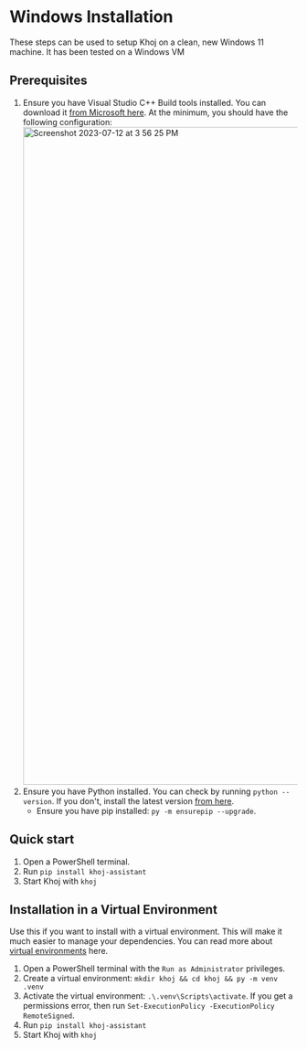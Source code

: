 # Windows Installation

These steps can be used to setup Khoj on a clean, new Windows 11 machine. It has been tested on a Windows VM

## Prerequisites
1. Ensure you have Visual Studio C++ Build tools installed. You can download it [from Microsoft here](https://visualstudio.microsoft.com/visual-cpp-build-tools/). At the minimum, you should have the following configuration:
    <img width="1152" alt="Screenshot 2023-07-12 at 3 56 25 PM" src="https://github.com/khoj-ai/khoj/assets/65192171/b506a858-2f5e-4c85-946b-5422d83f112a">
2. Ensure you have Python installed. You can check by running `python --version`. If you don't, install the latest version [from here](https://www.python.org/downloads/).
    - Ensure you have pip installed: `py -m ensurepip --upgrade`.

## Quick start
1. Open a PowerShell terminal.
2. Run `pip install khoj-assistant`
3. Start Khoj with `khoj`

## Installation in a Virtual Environment
Use this if you want to install with a virtual environment. This will make it much easier to manage your dependencies. You can read more about [virtual environments](https://packaging.python.org/en/latest/guides/installing-using-pip-and-virtual-environments/) here.

1. Open a PowerShell terminal with the `Run as Administrator` privileges.
2. Create a virtual environment: `mkdir khoj && cd khoj && py -m venv .venv`
3. Activate the virtual environment: `.\.venv\Scripts\activate`. If you get a permissions error, then run `Set-ExecutionPolicy -ExecutionPolicy RemoteSigned`.
4. Run `pip install khoj-assistant`
5. Start Khoj with `khoj`
